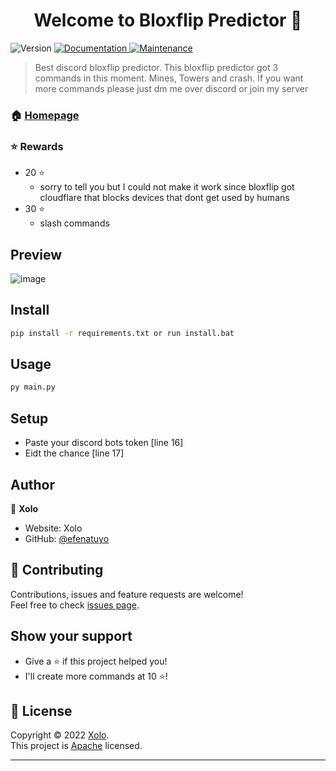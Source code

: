 <h1 align="center">Welcome to Bloxflip Predictor 👋</h1>
<p>
  <img alt="Version" src="https://img.shields.io/badge/version-2.3.3-blue.svg?cacheSeconds=2592000" />
  <a href="https://github.com/efenatuyo/bloxflipPredictor#README.md#" target="_blank">
    <img alt="Documentation" src="https://img.shields.io/badge/documentation-yes-brightgreen.svg" />
  </a>
  <a href="https://github.com/efenatuyo/bloxflipPredictor/graphs/commit-activity" target="_blank">
    <img alt="Maintenance" src="https://img.shields.io/badge/Maintained%3F-yes-green.svg" />
  </a>
</p>

> Best discord bloxflip predictor. This bloxflip predictor got 3 commands in this moment. Mines, Towers and crash. If you want more commands please just dm me over discord or join my server 

### 🏠 [Homepage](https://github.com/efenatuyo)

### ⭐️ Rewards
- 20 ⭐️
  * sorry to tell you but I could not make it work since bloxflip got cloudflare that blocks devices that dont get used by humans
- 30 ⭐️
  * slash commands

## Preview
![image](https://media.discordapp.net/attachments/1017877584849150074/1022089144844959875/unknown.png)
## Install

```sh
pip install -r requirements.txt or run install.bat
```

## Usage

```sh
py main.py
```

## Setup
* Paste your discord bots token [line 16]
* Eidt the chance [line 17]

## Author

👤 **Xolo**

* Website: Xolo
* GitHub: [@efenatuyo](https://github.com/efenatuyo)

## 🤝 Contributing

Contributions, issues and feature requests are welcome!<br />Feel free to check [issues page](https://github.com/efenatuyo/bloxflipPredictor/issues).

## Show your support

* Give a ⭐️ if this project helped you!
* I'll create more commands at 10 ⭐️!

## 📝 License

Copyright © 2022 [Xolo](https://github.com/efenatuyo).<br />
This project is [Apache](http://www.apache.org/licenses/LICENSE-2.0) licensed.

***
